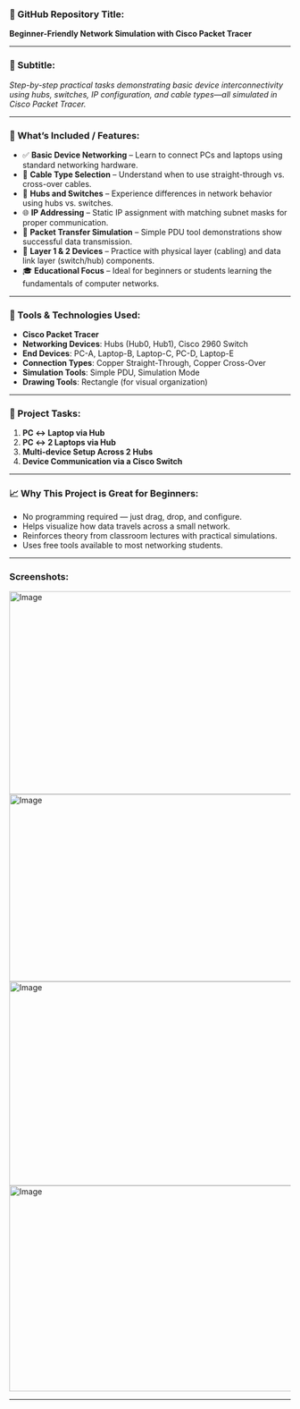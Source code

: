 ### 📂 GitHub Repository Title:

**Beginner-Friendly Network Simulation with Cisco Packet Tracer**

---

### 📝 Subtitle:

*Step-by-step practical tasks demonstrating basic device interconnectivity using hubs, switches, IP configuration, and cable types—all simulated in Cisco Packet Tracer.*

---

### 🔧 What’s Included / Features:

* ✅ **Basic Device Networking** – Learn to connect PCs and laptops using standard networking hardware.
* 🔌 **Cable Type Selection** – Understand when to use straight-through vs. cross-over cables.
* 📡 **Hubs and Switches** – Experience differences in network behavior using hubs vs. switches.
* 🌐 **IP Addressing** – Static IP assignment with matching subnet masks for proper communication.
* 🎯 **Packet Transfer Simulation** – Simple PDU tool demonstrations show successful data transmission.
* 🧱 **Layer 1 & 2 Devices** – Practice with physical layer (cabling) and data link layer (switch/hub) components.
* 🎓 **Educational Focus** – Ideal for beginners or students learning the fundamentals of computer networks.

---

### 🧰 Tools & Technologies Used:

* **Cisco Packet Tracer**
* **Networking Devices**: Hubs (Hub0, Hub1), Cisco 2960 Switch
* **End Devices**: PC-A, Laptop-B, Laptop-C, PC-D, Laptop-E
* **Connection Types**: Copper Straight-Through, Copper Cross-Over
* **Simulation Tools**: Simple PDU, Simulation Mode
* **Drawing Tools**: Rectangle (for visual organization)

---

### 🚀 Project Tasks:

1. **PC ↔ Laptop via Hub**
2. **PC ↔ 2 Laptops via Hub**
3. **Multi-device Setup Across 2 Hubs**
4. **Device Communication via a Cisco Switch**

---

### 📈 Why This Project is Great for Beginners:

* No programming required — just drag, drop, and configure.
* Helps visualize how data travels across a small network.
* Reinforces theory from classroom lectures with practical simulations.
* Uses free tools available to most networking students.

---

### Screenshots:
<img width="645" height="363" alt="Image" src="https://github.com/user-attachments/assets/6dc11350-8c3c-4abc-a952-4d405dd8e94e" />

<img width="660" height="335" alt="Image" src="https://github.com/user-attachments/assets/5a0c124e-113b-4cc1-8ded-6ca572f4a14f" />

<img width="649" height="365" alt="Image" src="https://github.com/user-attachments/assets/9a794344-4960-4ecf-b81a-f89c9526a6eb" />

<img width="654" height="368" alt="Image" src="https://github.com/user-attachments/assets/03cea770-237c-41e7-aea0-9e6da0acc0f8" />

---
